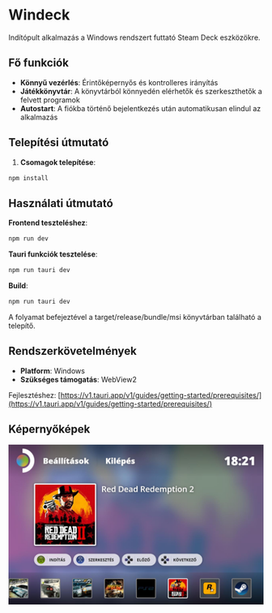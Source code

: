 # Windeck

Indítópult alkalmazás a Windows rendszert futtató Steam Deck eszközökre.

## Fő funkciók

- **Könnyű vezérlés**: Érintőképernyős és kontrolleres irányítás
- **Játékkönyvtár**: A könyvtárból könnyedén elérhetők és szerkeszthetők a felvett programok
- **Autostart**: A fiókba történő bejelentkezés után automatikusan elindul az alkalmazás

## Telepítési útmutató

1. **Csomagok telepítése**:
```bash
npm install
```

## Használati útmutató

**Frontend teszteléshez**:

```bash
npm run dev
```

**Tauri funkciók tesztelése**:

```bash
npm run tauri dev
```

**Build**:
```bash
npm run tauri dev
```

A folyamat befejeztével a target/release/bundle/msi könyvtárban található a telepítő.

## Rendszerkövetelmények

- **Platform**: Windows
- **Szükséges támogatás**: WebView2

Fejlesztéshez: [https://v1.tauri.app/v1/guides/getting-started/prerequisites/](https://v1.tauri.app/v1/guides/getting-started/prerequisites/)

## Képernyőképek
<div style="display: flex; justify-content: space-between;">
<img src="screenshots/screenshot.jpg" width="100%" height="auto">
</div>